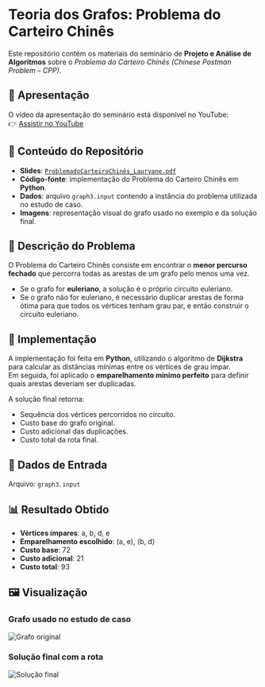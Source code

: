 # Teoria dos Grafos: Problema do Carteiro Chinês  

Este repositório contém os materiais do seminário de **Projeto e Análise de Algoritmos** sobre o *Problema do Carteiro Chinês (Chinese Postman Problem – CPP)*.  

## 🎥 Apresentação  
O vídeo da apresentação do seminário está disponível no YouTube:  
👉 [Assistir no YouTube](https://youtu.be/6fLUU3uK5qM)  

## 📑 Conteúdo do Repositório  
- **Slides**: [`ProblemadoCarteiroChinês_Lauryane.pdf`](ProblemadoCarteiroChinês_Lauryane.pdf)  
- **Código-fonte**: implementação do Problema do Carteiro Chinês em **Python**.  
- **Dados**: arquivo `graph3.input` contendo a instância do problema utilizada no estudo de caso.  
- **Imagens**: representação visual do grafo usado no exemplo e da solução final.

## 📌 Descrição do Problema  
O Problema do Carteiro Chinês consiste em encontrar o **menor percurso fechado** que percorra todas as arestas de um grafo pelo menos uma vez.  

- Se o grafo for **euleriano**, a solução é o próprio circuito euleriano.  
- Se o grafo não for euleriano, é necessário duplicar arestas de forma ótima para que todos os vértices tenham grau par, e então construir o circuito euleriano.  

## 🧮 Implementação  
A implementação foi feita em **Python**, utilizando o algoritmo de **Dijkstra** para calcular as distâncias mínimas entre os vértices de grau ímpar.  
Em seguida, foi aplicado o **emparelhamento mínimo perfeito** para definir quais arestas deveriam ser duplicadas.  

A solução final retorna:  
- Sequência dos vértices percorridos no circuito.  
- Custo base do grafo original.  
- Custo adicional das duplicações.  
- Custo total da rota final.  

## 📂 Dados de Entrada  
Arquivo: `graph3.input`  

## 📊 Resultado Obtido  
- **Vértices ímpares**: a, b, d, e  
- **Emparelhamento escolhido**: (a, e), (b, d)  
- **Custo base**: 72
- **Custo adicional**: 21  
- **Custo total**: 93

## 🖼️ Visualização  
### Grafo usado no estudo de caso  
![Grafo original](images/grafo_inicial.png)  

### Solução final com a rota  
![Solução final](images/grafo_solucao.png)  
